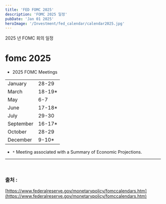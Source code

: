 ```yaml
---
title: 'FED FOMC 2025'
description: 'FOMC 2025 일정'
pubDate: 'Jan 01 2025'
heroImage: '/Investment/fed_calendar/calendar2025.jpg'
---
```


2025 년 FOMC 회의 일정

# fomc 2025

- 2025 FOMC Meetings 

|||
|-|-|
|January|28-29|
|March|18-19*|
|May|6-7|
|June|17-18*|
|July|29-30|
|September|16-17*|
|October|28-29|
|December|9-10*|

- `*` Meeting associated with a Summary of Economic Projections.


<hr />

<br />

### 출처 : 

[https://www.federalreserve.gov/monetarypolicy/fomccalendars.htm](https://www.federalreserve.gov/monetarypolicy/fomccalendars.htm)
